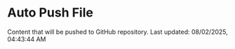 # Auto Push File

Content that will be pushed to GitHub repository.
Last updated: 08/02/2025, 04:43:44 AM